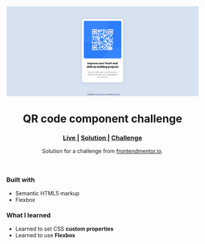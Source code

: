 <img src="https://github.com/arshavinod14/Frontend-Mentor---QR-code-component/blob/main/design/Screenshot%202023-11-17%20084106.png" alt="screenshot">

<h1 align="center">QR code component challenge</h1>
<div align="center">
  <h3>
    <a href="https://arshavinod14.github.io/Frontend-Mentor---QR-code-component/" color="white">
      Live
    </a>
    <span> | </span>
    <a href="https://www.frontendmentor.io/solutions/qrcodecomponent-44D-INHuX5">
      Solution
    </a>
   <span> | </span>
    <a href="https://www.frontendmentor.io/challenges/qr-code-component-iux_sIO_H">
      Challenge
    </a>
  </h3>
</div>
<div align="center">
   Solution for a challenge from  <a href="https://www.frontendmentor.io/" target="_blank">frontendmentor.io</a>.
</div>
<br>
<br>


### Built with

- Semantic HTML5 markup
- Flexbox

### What I learned

* Learned to set CSS **custom properties**
* Learned to use **Flexbox** 


